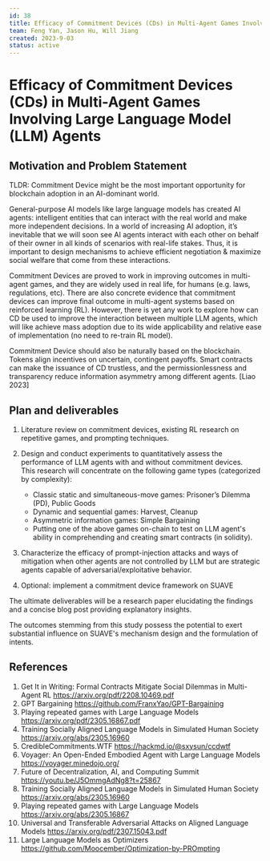 ```yaml
---
id: 38
title: Efficacy of Commitment Devices (CDs) in Multi-Agent Games Involving Large Language Model (LLM) Agents
team: Feng Yan, Jason Hu, Will Jiang
created: 2023-9-03
status: active
---
```


# Efficacy of Commitment Devices (CDs) in Multi-Agent Games Involving Large Language Model (LLM) Agents

## Motivation and Problem Statement
TLDR: Commitment Device might be the most important opportunity for blockchain adoption in an AI-dominant world.

General-purpose AI models like large language models has created AI agents: intelligent entities that can interact with the real world and make more independent decisions. In a world of increasing AI adoption, it’s inevitable that we will soon see AI agents interact with each other on behalf of their owner in all kinds of scenarios with real-life stakes. Thus, it is important to design mechanisms to achieve efficient negotiation & maximize social welfare that come from these interactions.

Commitment Devices are proved to work in improving outcomes in multi-agent games, and they are widely used in real life, for humans (e.g. laws, regulations, etc). There are also concrete evidence that commitment devices can improve final outcome in multi-agent systems based on reinforced learning (RL). However, there is yet any work to explore how can CD be used to improve the interaction between multiple LLM agents, which will like achieve mass adoption due to its wide applicability and relative ease of implementation (no need to re-train RL model).

Commitment Device should also be naturally based on the blockchain. Tokens align incentives on uncertain, contingent payoffs. Smart contracts can make the issuance of CD trustless, and the permissionlessness and transparency reduce information asymmetry among different agents. [Liao 2023]

## Plan and deliverables
1. Literature review on commitment devices, existing RL research on repetitive games, and prompting techniques.
   
2. Design and conduct experiments to quantitatively assess the performance of LLM agents with and without commitment devices. \
  This research will concentrate on the following game types (categorized by complexity):
      * Classic static and simultaneous-move games: Prisoner’s Dilemma (PD), Public Goods
      * Dynamic and sequential games: Harvest, Cleanup
      * Asymmetric information games: Simple Bargaining
      * Putting one of the above games on-chain to test on LLM agent's ability in comprehending and creating smart contracts (in solidity).
   
3. Characterize the efficacy of prompt-injection attacks and ways of mitigation when other agents are not controlled by LLM but are strategic agents capable of adversarial/exploitative behavior.
   
4. Optional: implement a commitment device framework on SUAVE
   
The ultimate deliverables will be a research paper elucidating the findings and a concise blog post providing explanatory insights.

The outcomes stemming from this study possess the potential to exert substantial influence on SUAVE's mechanism design and the formulation of intents.
    

## References
1. Get It in Writing: Formal Contracts Mitigate Social Dilemmas in Multi-Agent RL https://arxiv.org/pdf/2208.10469.pdf
2. GPT Bargaining https://github.com/FranxYao/GPT-Bargaining
3. Playing repeated games with Large Language Models https://arxiv.org/pdf/2305.16867.pdf
4. Training Socially Aligned Language Models in Simulated Human Society https://arxiv.org/abs/2305.16960
5. CredibleCommitments.WTF https://hackmd.io/@sxysun/ccdwtf
6. Voyager: An Open-Ended Embodied Agent with Large Language Models https://voyager.minedojo.org/
7. Future of Decentralization, AI, and Computing Summit https://youtu.be/J5OmmgAdNg8?t=25867
8. Training Socially Aligned Language Models in Simulated Human Society https://arxiv.org/abs/2305.16960
9. Playing repeated games with Large Language Models  https://arxiv.org/abs/2305.16867
10. Universal and Transferable Adversarial Attacks on Aligned Language Models https://arxiv.org/pdf/2307.15043.pdf
11. Large Language Models as Optimizers https://github.com/Moocember/Optimization-by-PROmpting
